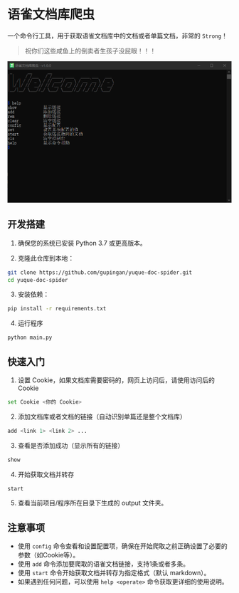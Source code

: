 # 语雀文档库爬虫

一个命令行工具，用于获取语雀文档库中的文档或者单篇文档，非常的 `Strong`！

> 祝你们这些咸鱼上的倒卖者生孩子没屁眼！！！

![预览图未加载](./assets/preview.png)

## 开发搭建

1. 确保您的系统已安装 Python 3.7 或更高版本。

2. 克隆此仓库到本地：

```bash
git clone https://github.com/gupingan/yuque-doc-spider.git
cd yuque-doc-spider
```

3. 安装依赖：

```bash
pip install -r requirements.txt
```

4. 运行程序

```bash
python main.py
```

## 快速入门

1. 设置 Cookie，如果文档库需要密码的，网页上访问后，请使用访问后的 Cookie

```bash
set Cookie <你的 Cookie>
```

2. 添加文档库或者文档的链接（自动识别单篇还是整个文档库）

```bash
add <link 1> <link 2> ...
```

3. 查看是否添加成功（显示所有的链接）

```bash
show
```

4. 开始获取文档并转存

```bash
start
```

5. 查看当前项目/程序所在目录下生成的 output 文件夹。

## 注意事项

- 使用 `config` 命令查看和设置配置项，确保在开始爬取之前正确设置了必要的参数（如Cookie等）。
- 使用 `add` 命令添加要爬取的语雀文档链接，支持1条或者多条。
- 使用 `start` 命令开始获取文档并转存为指定格式（默认 markdown）。
- 如果遇到任何问题，可以使用 `help <operate>` 命令获取更详细的使用说明。

